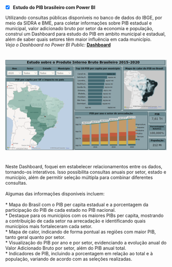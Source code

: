 - [x] **Estudo do PIB brasileiro com Power BI** <br/>

Utilizando consultas públicas disponíveis no banco de dados do IBGE, por meio da SIDRA e BME, para coletar informações sobre PIB estadual e municipal, valor adicionado bruto por setor da economia e população, construí um Dashboard para estudo do PIB em ambito municipal e estadual, além de saber quais setores têm maior influência em cada município.<br />
*Veja o Dashboard no Power BI Public:* **[Dashboard](https://app.powerbi.com/view?r=eyJrIjoiYzM1NThjOWYtNmM2Zi00M2ZkLTk3ZDktN2VmNWI5Yzg3YWUzIiwidCI6ImZlODc4N2JjLWM5MTQtNDY2NS04NTQ3LTI2OGUxNWNiMGQ5YSJ9)**<br/>
<h1 align="center">
  <img src="ImagemPib.png">
</h1>  
<br/>
   Neste Dashboard, foquei em estabelecer relacionamentos entre os dados, tornando-os interativos. Isso possibilita consultas anuais por setor, estado e município, além de permitir seleção múltipla para combinar diferentes consultas.<br />
<br />
 Algumas das informações disponíveis incluem:<br />
 <br>
* Mapa do Brasil com o PIB per capita estadual e a porcentagem da participação do PIB de cada estado no PIB nacional.<br />
* Destaque para os municípios com os maiores PIBs per capita, mostrando a contribuição de cada setor na arrecadação e identificando quais municípios mais fortaleceram cada setor.<br />
* Mapa de calor, indicando de forma pontual as regiões com maior PIB, tanto geral quanto por setor.<br />
* Visualização do PIB por ano e por setor, evidenciando a evolução anual do Valor Adicionado Bruto por setor, além do PIB anual total.<br />
* Indicadores de PIB, incluindo a porcentagem em relação ao total e à população, variando de acordo com as seleções realizadas.<br />
